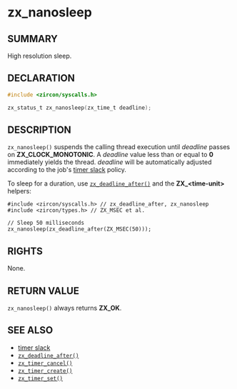 # zx_nanosleep

## SUMMARY

<!-- Contents of this heading updated by update-docs-from-fidl, do not edit. -->

High resolution sleep.

## DECLARATION

<!-- Contents of this heading updated by update-docs-from-fidl, do not edit. -->

```c
#include <zircon/syscalls.h>

zx_status_t zx_nanosleep(zx_time_t deadline);
```

## DESCRIPTION

`zx_nanosleep()` suspends the calling thread execution until *deadline* passes
on **ZX_CLOCK_MONOTONIC**. A *deadline* value less than or equal to **0** immediately
yields the thread. *deadline* will be automatically adjusted according to the job's
[timer slack] policy.

To sleep for a duration, use [`zx_deadline_after()`] and the
**ZX_\<time-unit\>** helpers:

```
#include <zircon/syscalls.h> // zx_deadline_after, zx_nanosleep
#include <zircon/types.h> // ZX_MSEC et al.

// Sleep 50 milliseconds
zx_nanosleep(zx_deadline_after(ZX_MSEC(50)));
```

## RIGHTS

<!-- Contents of this heading updated by update-docs-from-fidl, do not edit. -->

None.

## RETURN VALUE

`zx_nanosleep()` always returns **ZX_OK**.

## SEE ALSO

 - [timer slack]
 - [`zx_deadline_after()`]
 - [`zx_timer_cancel()`]
 - [`zx_timer_create()`]
 - [`zx_timer_set()`]

<!-- References updated by update-docs-from-fidl, do not edit. -->

[timer slack]: /concepts/kernel/timer_slack.md
[`zx_deadline_after()`]: deadline_after.md
[`zx_timer_cancel()`]: timer_cancel.md
[`zx_timer_create()`]: timer_create.md
[`zx_timer_set()`]: timer_set.md

